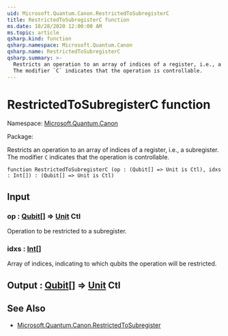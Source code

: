 ```yaml
---
uid: Microsoft.Quantum.Canon.RestrictedToSubregisterC
title: RestrictedToSubregisterC function
ms.date: 10/28/2020 12:00:00 AM
ms.topic: article
qsharp.kind: function
qsharp.namespace: Microsoft.Quantum.Canon
qsharp.name: RestrictedToSubregisterC
qsharp.summary: >-
  Restricts an operation to an array of indices of a register, i.e., a subregister.
  The modifier `C` indicates that the operation is controllable.
---
```


# RestrictedToSubregisterC function

Namespace: [Microsoft.Quantum.Canon](xref:Microsoft.Quantum.Canon)

Package: [](https://nuget.org/packages/)


Restricts an operation to an array of indices of a register, i.e., a subregister.The modifier `C` indicates that the operation is controllable.

```qsharp
function RestrictedToSubregisterC (op : (Qubit[] => Unit is Ctl), idxs : Int[]) : (Qubit[] => Unit is Ctl)
```


## Input

### op : [Qubit](xref:microsoft.quantum.lang-ref.qubit)[] => [Unit](xref:microsoft.quantum.lang-ref.unit) Ctl

Operation to be restricted to a subregister.


### idxs : [Int](xref:microsoft.quantum.lang-ref.int)[]

Array of indices, indicating to which qubits the operation will be restricted.



## Output : [Qubit](xref:microsoft.quantum.lang-ref.qubit)[] => [Unit](xref:microsoft.quantum.lang-ref.unit) Ctl



## See Also

- [Microsoft.Quantum.Canon.RestrictedToSubregister](xref:Microsoft.Quantum.Canon.RestrictedToSubregister)